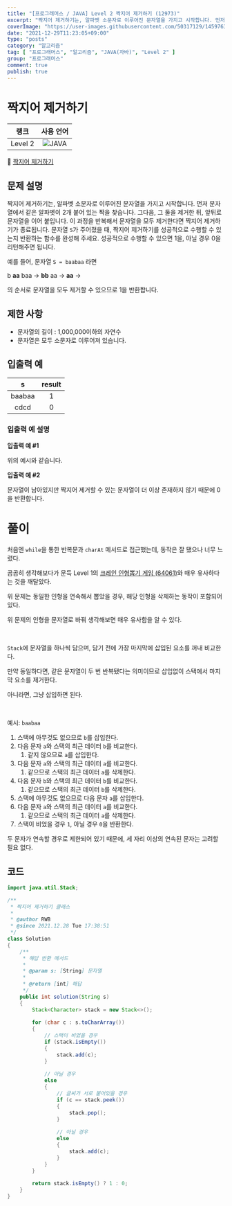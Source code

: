```yaml
---
title: "[프로그래머스 / JAVA] Level 2 짝지어 제거하기 (12973)"
excerpt: "짝지어 제거하기는, 알파벳 소문자로 이루어진 문자열을 가지고 시작합니다. 먼저 문자열에서 같은 알파벳이 2개 붙어 있는 짝을 찾습니다. 그다음, 그 둘을 제거한 뒤, 앞뒤로 문자열을 이어 붙입니다. 이 과정을 반복해서 문자열을 모두 제거한다면 짝지어 제거하기가 종료됩니다. 문자열 S가 주어졌을 때, 짝지어 제거하기를 성공적으로 수행할 수 있는지 반환하는 함수를 완성해 주세요. 성공적으로 수행할 수 있으면 1을, 아닐 경우 0을 리턴해주면 됩니다."
coverImage: "https://user-images.githubusercontent.com/50317129/145976356-6b5d1430-31c0-4c34-829e-6be8f747ab19.png"
date: "2021-12-29T11:23:05+09:00"
type: "posts"
category: "알고리즘"
tag: [ "프로그래머스", "알고리즘", "JAVA(자바)", "Level 2" ]
group: "프로그래머스"
comment: true
publish: true
---
```


# 짝지어 제거하기

|  랭크   |                                                      사용 언어                                                      |
| :-----: | :-----------------------------------------------------------------------------------------------------------------: |
| Level 2 | ![JAVA](https://shields.io/badge/java-JDK%2011-lightgray?logo=java&style=plastic&logoColor=white&labelColor=orange) |

🔗 [짝지어 제거하기](https://programmers.co.kr/learn/courses/30/lessons/12973)





## 문제 설명

짝지어 제거하기는, 알파벳 소문자로 이루어진 문자열을 가지고 시작합니다. 먼저 문자열에서 같은 알파벳이 2개 붙어 있는 짝을 찾습니다. 그다음, 그 둘을 제거한 뒤, 앞뒤로 문자열을 이어 붙입니다. 이 과정을 반복해서 문자열을 모두 제거한다면 짝지어 제거하기가 종료됩니다. 문자열 `S`가 주어졌을 때, 짝지어 제거하기를 성공적으로 수행할 수 있는지 반환하는 함수를 완성해 주세요. 성공적으로 수행할 수 있으면 1을, 아닐 경우 0을 리턴해주면 됩니다.

예를 들어, 문자열 `S = baabaa` 라면

b **aa** baa → **bb** aa → **aa** →

의 순서로 문자열을 모두 제거할 수 있으므로 1을 반환합니다.





## 제한 사항

* 문자열의 길이 : 1,000,000이하의 자연수
* 문자열은 모두 소문자로 이루어져 있습니다.





## 입출력 예

|   s    | result |
| :----: | :----: |
| baabaa |   1    |
|  cdcd  |   0    |



### 입출력 예 설명

**입출력 예 #1**

위의 예시와 같습니다.

**입출력 예 #2**

문자열이 남아있지만 짝지어 제거할 수 있는 문자열이 더 이상 존재하지 않기 때문에 0을 반환합니다.










# 풀이

처음엔 `while`을 통한 반복문과 `charAt` 메서드로 접근했는데, 동작은 잘 됐으나 너무 느렸다.

곰곰히 생각해보다가 문득 Level 1의 [크레인 인형뽑기 게임 (64061)](/posts/2021/12/14/programmers-a0005)와 매우 유사하다는 것을 깨달았다.

위 문제는 동일한 인형을 연속해서 뽑았을 경우, 해당 인형을 삭제하는 동작이 포함되어 있다.

위 문제의 인형을 문자열로 바꿔 생각해보면 매우 유사함을 알 수 있다.

<br />

`Stack`에 문자열을 하나씩 담으며, 담기 전에 가장 마지막에 삽입된 요소를 꺼내 비교한다.

만약 동일하다면, 같은 문자열이 두 번 반복됐다는 의미이므로 삽입없이 스택에서 마지막 요소를 제거한다.

아니라면, 그냥 삽입하면 된다.

<br />

예시: `baabaa`

1. 스택에 아무것도 없으므로 `b`를 삽입한다.
2. 다음 문자 `a`와 스택의 최근 데이터 `b`를 비교한다.
   1. 같지 않으므로 `a`를 삽입한다.
3. 다음 문자 `a`와 스택의 최근 데이터 `a`를 비교한다.
   1. 같으므로 스택의 최근 데이터 `a`를 삭제한다.
4. 다음 문자 `b`와 스택의 최근 데이터 `b`를 비교한다.
   1. 같으므로 스택의 최근 데이터 `b`를 삭제한다.
5. 스택에 아무것도 없으므로 다음 문자 `a`를 삽입한다.
6. 다음 문자 `a`와 스택의 최근 데이터 `a`를 비교한다.
   1. 같으므로 스택의 최근 데이터 `a`를 삭제한다.
7. 스택이 비었을 경우 `1`, 아닐 경우 `0`을 반환한다.

두 문자가 연속할 경우로 제한되어 있기 때문에, 세 자리 이상의 연속된 문자는 고려할 필요 없다.





## 코드

``` java
import java.util.Stack;

/**
 * 짝지어 제거하기 클래스
 *
 * @author RWB
 * @since 2021.12.28 Tue 17:38:51
 */
class Solution
{
	/**
	 * 해답 반환 메서드
	 *
	 * @param s: [String] 문자열
	 *
	 * @return [int] 해답
	 */
	public int solution(String s)
	{
		Stack<Character> stack = new Stack<>();
		
		for (char c : s.toCharArray())
		{
			// 스택이 비었을 경우
			if (stack.isEmpty())
			{
				stack.add(c);
			}
			
			// 아닐 경우
			else
			{
				// 글씨가 서로 붙어있을 경우
				if (c == stack.peek())
				{
					stack.pop();
				}
				
				// 아닐 경우
				else
				{
					stack.add(c);
				}
			}
		}
		
		return stack.isEmpty() ? 1 : 0;
	}
}
```